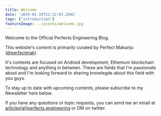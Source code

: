 ```yaml
---
title: Welcome
date: '2019-01-19T22:12:03.284Z'
tags: ["introduction"]
featureImage: ../assets/welcome.jpg
---
```


Welcome to the Official Perfects Engineering Blog.

This website's content is primarily curated by Perfect Makanju ([@perfectmak](https://twitter.com/perfectmak)).

It's contents are focused on Android development, Ethereum blockchain technology and anything in between. These are fields that I'm passionate about and I'm looking forward to sharing knowlegde about this field with you guys.

To stay up to date with upcoming contents, please subscribe to my Newsletter here below.

If you have any questions or topic requests, you can send me an email at [articles[at]perfects.engineering](mailto:articles@perfects.engineering) or DM on twitter.

